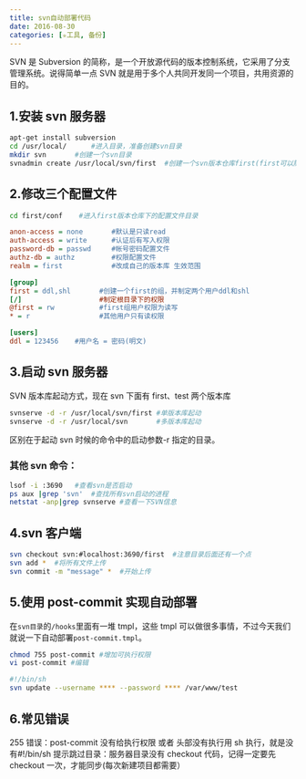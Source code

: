```yaml
---
title: svn自动部署代码
date: 2016-08-30
categories: [✮工具, 备份]
---
```


SVN 是 Subversion 的简称，是一个开放源代码的版本控制系统，它采用了分支管理系统。说得简单一点 SVN 就是用于多个人共同开发同一个项目，共用资源的目的。

<!--more-->

## 1.安装 svn 服务器

```bash
apt-get install subversion
cd /usr/local/      #进入目录，准备创建svn目录
mkdir svn       #创建一个svn目录
svnadmin create /usr/local/svn/first  #创建一个svn版本仓库first(first可以随便起名字)
```

## 2.修改三个配置文件

```bash
cd first/conf    #进入first版本仓库下的配置文件目录
```

```ini svnserve.conf
anon-access = none       #默认是只读read
auth-access = write      #认证后有写入权限
password-db = passwd     #帐号密码配置文件
authz-db = authz         #权限配置文件
realm = first            #改成自己的版本库 生效范围
```

```ini authz
[group]
first = ddl,shl       #创建一个first的组，并制定两个用户ddl和shl
[/]                   #制定根目录下的权限
@first = rw           #first组用户权限为读写
* = r                 #其他用户只有读权限
```

```ini passwd
[users]
ddl = 123456    #用户名 = 密码(明文)
```

## 3.启动 svn 服务器

SVN 版本库起动方式，现在 svn 下面有 first、test 两个版本库

```bash
svnserve -d -r /usr/local/svn/first #单版本库起动
svnserve -d -r /usr/local/svn       #多版本库起动
```

区别在于起动 svn 时候的命令中的启动参数-r 指定的目录。

### 其他 svn 命令：

```bash
lsof -i :3690   #查看svn是否启动
ps aux |grep 'svn'  #查找所有svn启动的进程
netstat -anp|grep svnserve #查看一下SVN信息
```

## 4.svn 客户端

```bash
svn checkout svn:#localhost:3690/first  #注意目录后面还有一个点
svn add *  #将所有文件上传
svn commit -m "message" *  #开始上传
```

## 5.使用 post-commit 实现自动部署

在`svn目录`的`/hooks`里面有一堆 tmpl，这些 tmpl 可以做很多事情，不过今天我们就说一下自动部署`post-commit.tmpl`。

```bash
chmod 755 post-commit #增加可执行权限
vi post-commit #编辑
```

```bash
#!/bin/sh
svn update --username **** --password **** /var/www/test
```

## 6.常见错误

255 错误：post-commit 没有给执行权限 或者 头部没有执行用 sh 执行，就是没有#!/bin/sh
提示跳过目录：服务器目录没有 checkout 代码，记得一定要先 checkout 一次，才能同步(每次新建项目都需要）

